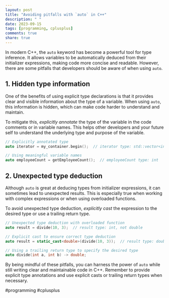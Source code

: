 ```yaml
---
layout: post
title: "Avoiding pitfalls with `auto` in C++"
description: " "
date: 2023-09-15
tags: [programming, cplusplus]
comments: true
share: true
---
```


In modern C++, the `auto` keyword has become a powerful tool for type inference. It allows variables to be automatically deduced from their initializer expressions, making code more concise and readable. However, there are some pitfalls that developers should be aware of when using `auto`.

## 1. Hidden type information

One of the benefits of using explicit type declarations is that it provides clear and visible information about the type of a variable. When using `auto`, this information is hidden, which can make code harder to understand and maintain.

To mitigate this, *explicitly annotate* the type of the variable in the code comments or in variable names. This helps other developers and your future self to understand the underlying type and purpose of the variable.

```cpp
// Explicitly annotated type
auto iterator = my_container.begin();  // iterator type: std::vector<int>::iterator

// Using meaningful variable names
auto employeeCount = getEmployeeCount();  // employeeCount type: int
```

## 2. Unexpected type deduction

Although `auto` is great at deducing types from initializer expressions, it can sometimes lead to unexpected results. This is especially true when working with complex expressions or when using overloaded functions.

To avoid unexpected type deduction, *explicitly cast* the expression to the desired type or use a trailing return type.

```cpp
// Unexpected type deduction with overloaded function
auto result = divide(10, 3);  // result type: int, not double

// Explicit cast to ensure correct type deduction
auto result = static_cast<double>(divide(10, 3));  // result type: double

// Using a trailing return type to specify the desired type
auto divide(int a, int b) -> double;
```

By being mindful of these pitfalls, you can harness the power of `auto` while still writing clear and maintainable code in C++. Remember to provide explicit type annotations and use explicit casts or trailing return types when necessary.

#programming #cplusplus